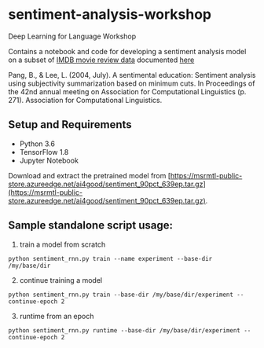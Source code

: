 # sentiment-analysis-workshop
Deep Learning for Language Workshop 

Contains a notebook and code for developing a sentiment analysis model on a subset of [IMDB movie review data](https://www.cs.cornell.edu/people/pabo/movie%2Dreview%2Ddata/review_polarity.tar.gz) documented [here](https://www.cs.cornell.edu/people/pabo/movie%2Dreview%2Ddata/)

Pang, B., & Lee, L. (2004, July). A sentimental education: Sentiment analysis using subjectivity summarization based on minimum cuts. In Proceedings of the 42nd annual meeting on Association for Computational Linguistics (p. 271). Association for Computational Linguistics.

## Setup and Requirements

- Python 3.6
- TensorFlow 1.8
- Jupyter Notebook

Download and extract the pretrained model from [https://msrmtl-public-store.azureedge.net/ai4good/sentiment_90pct_639ep.tar.gz](https://msrmtl-public-store.azureedge.net/ai4good/sentiment_90pct_639ep.tar.gz).

## Sample standalone script usage:
1) train a model from scratch

`python sentiment_rnn.py train --name experiment --base-dir /my/base/dir`

2) continue training a model

`python sentiment_rnn.py train --base-dir /my/base/dir/experiment --continue-epoch 2`

3) runtime from an epoch

`python sentiment_rnn.py runtime --base-dir /my/base/dir/experiment --continue-epoch 2`
